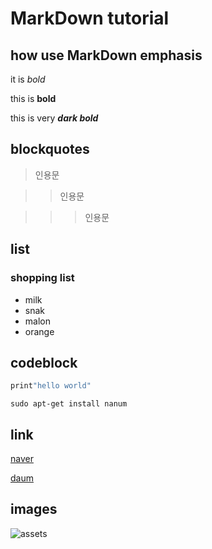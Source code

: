# MarkDown tutorial
## how use MarkDown **emphasis**
it is *bold*

this is **bold**

this is very ***dark bold***


## blockquotes
> 인용문

>>인용문

>>>인용문

## list
 ### shopping list
  * milk
  * snak
  * malon
  * orange

  ## codeblock
```python
print"hello world"
```
```
sudo apt-get install nanum
```

## link

[naver](https://www.naver.com)

[daum][daum-link]

[daum-link]: https://www.daum.net/

## images

![assets](./css/test_image.png)

